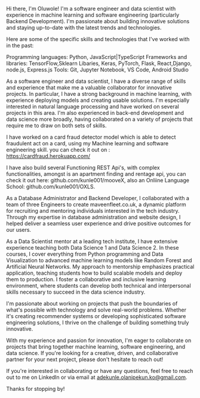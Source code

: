 Hi there, I'm Oluwole! I'm a software engineer and data scientist with experience in machine learning and software engineering (particularly Backend Development). I'm passionate about building innovative solutions and staying up-to-date with the latest trends and technologies.

Here are some of the specific skills and technologies that I've worked with in the past:

Programming languages: Python, JavaScript|TypeScript
Frameworks and libraries: TensorFlow,Sklearn Libaries, Keras, PyTorch, Flask, React,Django, node.js, Express.js
Tools: Git, Jupyter Notebook, VS Code, Android Studio

As a software engineer and data scientist, I have a diverse range of skills and experience that make me a valuable collaborator for innovative projects. In particular, I have a strong background in machine learning, with experience deploying models and creating usable solutions. I'm especially interested in natural language processing and have worked on several projects in this area. I'm also experienced in back-end development and data science more broadly, having collaborated on a variety of projects that require me to draw on both sets of skills.

  
I have worked on a card fraud detector model which is able to detect fraudulent act on a card, using my Machine learning and software engineering skill. you can check it out on :  https://cardfraud.herokuapp.com/
 
 I have also build several Functioning REST Api's, with complex functionalities, amongst is an apartment finding and rentage api, you can check it out here: github.com/kunle001/mooveX, also an Onliine Language School: github.com/kunle001/OXLS.
 
 As a Database Administrator and Backend Developer, I collaborated with a team of three Engineers to create maveenfleet.co.uk, a dynamic platform for recruiting and mentoring individuals interested in the tech industry. Through my expertise in database administration and website design, I helped deliver a seamless user experience and drive positive outcomes for our users.
 
 As a Data Scientist mentor at a leading tech institute, I have extensive experience teaching both Data Science 1 and Data Science 2. In these courses, I cover everything from Python programming and Data Visualization to advanced machine learning models like Random Forest and Artificial Neural Networks. My approach to mentorship emphasizes practical application, teaching students how to build scalable models and deploy them to production. I foster a collaborative and inclusive learning environment, where students can develop both technical and interpersonal skills necessary to succeed in the data science industry.



I'm passionate about working on projects that push the boundaries of what's possible with technology and solve real-world problems. Whether it's creating recommender systems or developing sophisticated software engineering solutions, I thrive on the challenge of building something truly innovative.

With my experience and passion for innovation, I'm eager to collaborate on projects that bring together machine learning, software engineering, and data science. If you're looking for a creative, driven, and collaborative partner for your next project, please don't hesitate to reach out!


If you're interested in collaborating or have any questions, feel free to reach out to me on LinkedIn or via email at adekunle.olanipekun.ko@gmail.com.

Thanks for stopping by!
